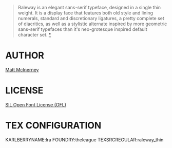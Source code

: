 
> Raleway is an elegant sans-serif typeface, designed in a single thin weight. 
> It is a display face that features both old style and lining numerals, 
> standard and discretionary ligatures, a pretty complete set of diacritics, 
> as well as a stylistic alternate inspired by more geometric sans-serif 
> typefaces than it's neo-grotesque inspired default character set.
> [*](https://www.theleagueofmoveabletype.com/raleway)


AUTHOR
======
[Matt McInerney](http://pixelspread.com/)


LICENSE
=======
[SIL Open Font License (OFL)](http://scripts.sil.org/OFL)



TEX CONFIGURATION
=================
KARLBERRYNAME:lra
FOUNDRY:theleague
TEXSRCREGULAR:raleway_thin


